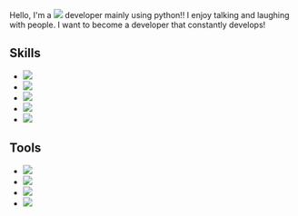 Hello, I'm a <img src="https://img.shields.io/badge/Backend-3DDC84?style=flat-square&logo=Backend&logoColor=white" size="10px"/> developer mainly using python!!
I enjoy talking and laughing with people.
I want to become a developer that constantly develops!

## Skills
* <img src="https://img.shields.io/badge/Flask-000000?style=flat-square&logo=Flask&logoColor=white"/>
* <img src="https://img.shields.io/badge/MySQL-4479A1?style=flat-square&logo=MySQL&logoColor=white"/>
* <img src="https://img.shields.io/badge/React-61DAFB?style=flat-square&logo=React&logoColor=black"/>
* <img src="https://img.shields.io/badge/Azure-0078D4?style=flat-square&logo=Microsoft Azure&logoColor=white"/>
* <img src="https://img.shields.io/badge/Java-007396?style=flat-square&logo=Java&logoColor=white"/>

## Tools
* <img src="https://img.shields.io/badge/Anaconda-44A833?style=flat-square&logo=Anaconda&logoColor=white"/>
* <img src="https://img.shields.io/badge/Postman-FF6C37?style=flat-square&logo=Postman&logoColor=white"/>
* <img src="https://img.shields.io/badge/Jupyter-F37626?style=flat-square&logo=Jupyter&logoColor=white"/>
* <img src="https://img.shields.io/badge/Google Colab-F9AB00?style=flat-square&logo=Google Colab&logoColor=white"/>

